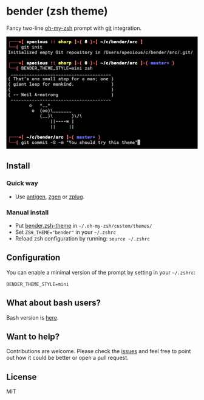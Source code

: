 # bender (zsh theme)

Fancy two-line [oh-my-zsh](https://github.com/robbyrussell/oh-my-zsh) prompt with [git](https://git-scm.com/) integration.

![bender-theme-for-zsh](screenshot.png)

## Install

### Quick way

- Use [antigen](https://github.com/zsh-users/antigen), [zgen](https://github.com/tarjoilija/zgen) or [zplug](https://github.com/zplug/zplug).

### Manual install

- Put [bender.zsh-theme](https://raw.githubusercontent.com/specious/bender/master/bender.zsh-theme) in `~/.oh-my-zsh/custom/themes/`
- Set `ZSH_THEME="bender"` in your `~/.zshrc`
- Reload zsh configuration by running: `source ~/.zshrc`

## Configuration

You can enable a minimal version of the prompt by setting in your `~/.zshrc`:

```
BENDER_THEME_STYLE=mini
```

## What about bash users?

Bash version is [here](https://gist.github.com/specious/8244801).

## Want to help?

Contributions are welcome. Please check the [issues](https://github.com/specious/bender/issues) and feel free to point out how it could be better or open a pull request.

## License

MIT